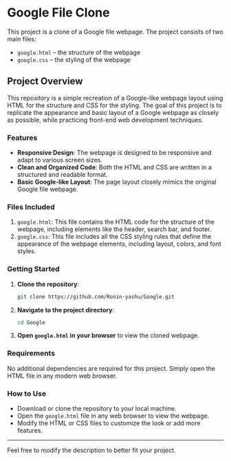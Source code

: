 # Google File Clone

This project is a clone of a Google file webpage. The project consists of two main files:
- `google.html` – the structure of the webpage
- `google.css` – the styling of the webpage

## Project Overview
This repository is a simple recreation of a Google-like webpage layout using HTML for the structure and CSS for the styling. The goal of this project is to replicate the appearance and basic layout of a Google webpage as closely as possible, while practicing front-end web development techniques.

### Features
- **Responsive Design**: The webpage is designed to be responsive and adapt to various screen sizes.
- **Clean and Organized Code**: Both the HTML and CSS are written in a structured and readable format.
- **Basic Google-like Layout**: The page layout closely mimics the original Google file webpage.

### Files Included
1. `google.html`: This file contains the HTML code for the structure of the webpage, including elements like the header, search bar, and footer.
2. `google.css`: This file includes all the CSS styling rules that define the appearance of the webpage elements, including layout, colors, and font styles.

### Getting Started

1. **Clone the repository**:
   ```bash
   git clone https://github.com/Ronin-yashu/Google.git
   ```
2. **Navigate to the project directory**:
   ```bash
   cd Google
   ```
3. **Open `google.html` in your browser** to view the cloned webpage.

### Requirements
No additional dependencies are required for this project. Simply open the HTML file in any modern web browser.

### How to Use
- Download or clone the repository to your local machine.
- Open the `google.html` file in any web browser to view the webpage.
- Modify the HTML or CSS files to customize the look or add more features.

---

Feel free to modify the description to better fit your project.
